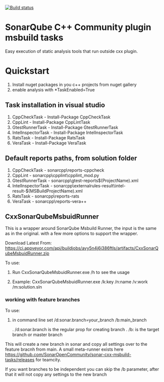 [![Build status](https://ci.appveyor.com/api/projects/status/pc2gnjt8tji49y3v/branch/master?svg=true)](https://ci.appveyor.com/project/jorgecosta/sonar-cxx-msbuild-tasks/branch/master)

# SonarQube C++ Community plugin msbuild tasks 

Easy execution of static analysis tools that run outside cxx plugin.

# Quickstart
1. Install nuget packages in you c++ projects from nuget gallery
2. enable analysis with *TaskEnabled=True
 
## Task installation in visual studio
1. CppCheckTask - Install-Package CppCheckTask
2. CppLint - Install-Package CppLintTask
3. GtestRunnerTask - Install-Package GtestRunnerTask
4. IntelInspectorTask - Install-Package IntelInspectorTask
5. RatsTask - Install-Package RatsTask
6. VeraTask - Install-Package VeraTask

## Default reports paths, from solution folder
1. CppCheckTask - sonarcpp\reports-cppcheck
2. CppLint - sonarcpp\cpplint\cpplint_mod.py
3. GtestRunnerTask - sonarcpp\gtest-reports\$(ProjectName).xml
4. IntelInspectorTask - sonarcpp\externalrules-result\intel-result-$(MSBuildProjectName).xml
5. RatsTask - sonarcpp\reports-rats
6. VeraTask - sonarcpp\reports-vera++

## CxxSonarQubeMsbuidRunner
This is a wrapper around SonarQube Msbuild Runner, the input is the same as in the original. with a few more options to support the wrapper.

Download Latest From: https://ci.appveyor.com/api/buildjobs/avy5n4j6j386ftls/artifacts/CxxSonarQubeMsbuidRunner.zip

To use:

1. Run CxxSonarQubeMsbuidRunner.exe /h to see the usage

2. Example: CxxSonarQubeMsbuidRunner.exe /k:key /n:name /v:work /m:solution.sln


### working with feature branches

To use:

1. in command line set /d:sonar.branch=your_branch /b:main_branch

   . /d:sonar.branch is the regular prop for creating branch
   . /b: is the target branch or master branch

This will create a new branch in sonar and copy all settings over to the feature bracnh from main. A small meta-runner exists here https://github.com/SonarOpenCommunity/sonar-cxx-msbuild-tasks/releases for teamcity.

If you want branches to be independent you can skip the /b parameter, after that it will not copy any settings to the new branch
